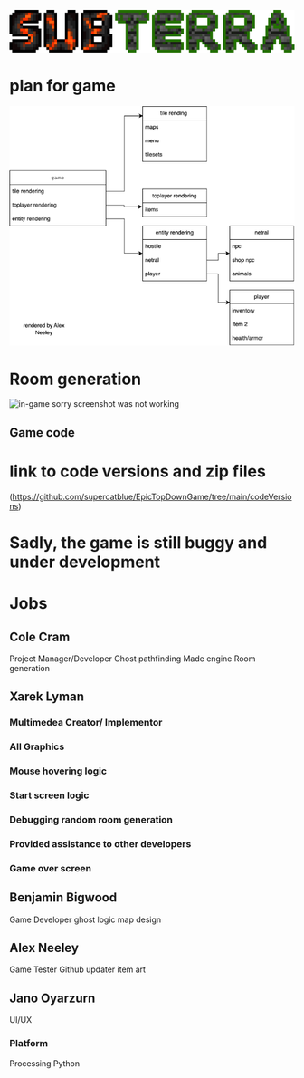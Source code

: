 ![Logo](https://github.com/supercatblue/EpicTopDownGame/blob/main/Game/plan+sudocode/SUB-TERRA%20(3)%20(1).png?raw=true)
# plan for game 


![Class list](https://github.com/supercatblue/EpicTopDownGame/blob/main/Game/plan%2Bsudocode/plan1.drawio.png)

# Room generation

![in-game]()
sorry screenshot was not working
## Game code

# link to code versions and zip files

(https://github.com/supercatblue/EpicTopDownGame/tree/main/codeVersions)

# Sadly, the game is still buggy and under development

# Jobs

## Cole Cram
Project Manager/Developer
Ghost pathfinding
Made engine
Room generation

## Xarek Lyman
### Multimedea Creator/ Implementor
### All Graphics
### Mouse hovering logic
### Start screen logic
### Debugging random room generation
### Provided assistance to other developers
### Game over screen

## Benjamin Bigwood
Game Developer
ghost logic
map design

## Alex Neeley
Game Tester
Github updater
item art
## Jano Oyarzurn
UI/UX


### Platform 
Processing Python

